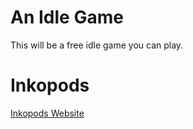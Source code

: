# An Idle Game

This will be a free idle game you can play.

# Inkopods

[Inkopods Website](https://www.inkopods.com)
